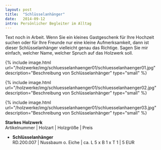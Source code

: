 ```yaml
---
layout: post
title:  "Schlüsselanhänger"
date:   2014-09-12
intro: Persönlicher Begleiter im Alltag
---
```


Text noch in Arbeit. 
Wenn Sie ein kleines Gastgeschenk für Ihre Hochzeit suchen oder für Ihre Freunde nur eine kleine Aufmerksamkeit,
dann ist dieser Schlüsselanhänger vielleicht genau das Richtige.
Sagen Sie mir einfach, welcher Name, welcher Spruch auf das Holzwerk soll.

{% include image.html url="/holzwerke/img/schluesselanhaenger01/schluesselanhaenger01.jpg" description="Beschreibung von Schlüsselanhänger" type="small" %}

{% include image.html url="/holzwerke/img/schluesselanhaenger01/schluesselanhaenger02.jpg" description="Beschreibung von Schlüsselanhänger" type="small" %}

{% include image.html url="/holzwerke/img/schluesselanhaenger01/schluesselanhaenger03.jpg" description="Beschreibung von Schlüsselanhänger" type="small" %}


**Starkes Holzwerk**   
Artikelnummer \| Holzart \| Holzgröße \| Preis

* **Schlüsselanhänger**       
	RD.200.007  \| 	Nussbaum o. Eiche \| ca. L 5 x B 1 x T 1 \| 5 EUR